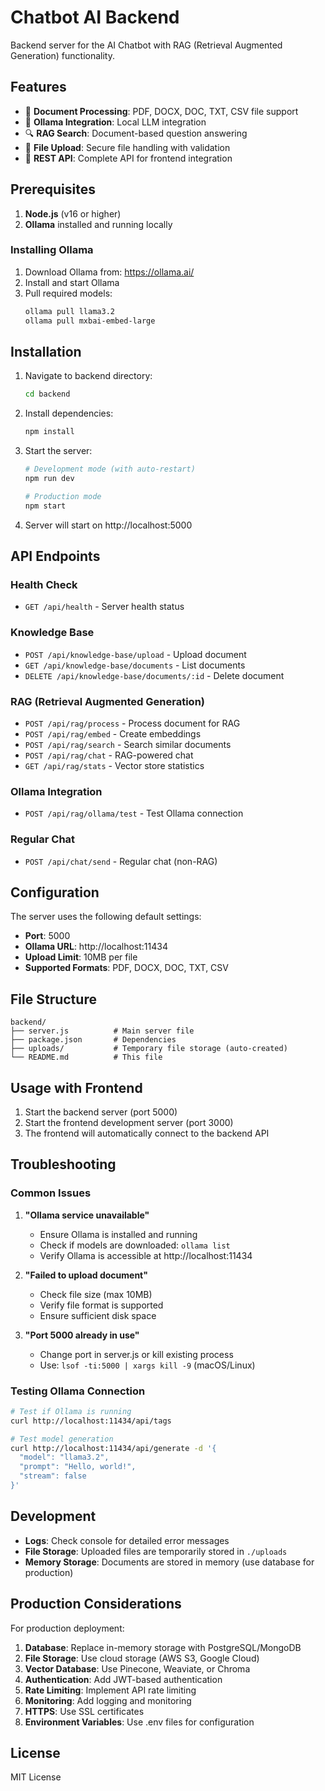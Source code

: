 # Chatbot AI Backend

Backend server for the AI Chatbot with RAG (Retrieval Augmented Generation) functionality.

## Features

- 📄 **Document Processing**: PDF, DOCX, DOC, TXT, CSV file support
- 🤖 **Ollama Integration**: Local LLM integration
- 🔍 **RAG Search**: Document-based question answering
- 💾 **File Upload**: Secure file handling with validation
- 🚀 **REST API**: Complete API for frontend integration

## Prerequisites

1. **Node.js** (v16 or higher)
2. **Ollama** installed and running locally

### Installing Ollama

1. Download Ollama from: https://ollama.ai/
2. Install and start Ollama
3. Pull required models:
   ```bash
   ollama pull llama3.2
   ollama pull mxbai-embed-large
   ```

## Installation

1. Navigate to backend directory:
   ```bash
   cd backend
   ```

2. Install dependencies:
   ```bash
   npm install
   ```

3. Start the server:
   ```bash
   # Development mode (with auto-restart)
   npm run dev
   
   # Production mode
   npm start
   ```

4. Server will start on http://localhost:5000

## API Endpoints

### Health Check
- `GET /api/health` - Server health status

### Knowledge Base
- `POST /api/knowledge-base/upload` - Upload document
- `GET /api/knowledge-base/documents` - List documents
- `DELETE /api/knowledge-base/documents/:id` - Delete document

### RAG (Retrieval Augmented Generation)
- `POST /api/rag/process` - Process document for RAG
- `POST /api/rag/embed` - Create embeddings
- `POST /api/rag/search` - Search similar documents
- `POST /api/rag/chat` - RAG-powered chat
- `GET /api/rag/stats` - Vector store statistics

### Ollama Integration
- `POST /api/rag/ollama/test` - Test Ollama connection

### Regular Chat
- `POST /api/chat/send` - Regular chat (non-RAG)

## Configuration

The server uses the following default settings:
- **Port**: 5000
- **Ollama URL**: http://localhost:11434
- **Upload Limit**: 10MB per file
- **Supported Formats**: PDF, DOCX, DOC, TXT, CSV

## File Structure

```
backend/
├── server.js          # Main server file
├── package.json       # Dependencies
├── uploads/           # Temporary file storage (auto-created)
└── README.md          # This file
```

## Usage with Frontend

1. Start the backend server (port 5000)
2. Start the frontend development server (port 3000)
3. The frontend will automatically connect to the backend API

## Troubleshooting

### Common Issues

1. **"Ollama service unavailable"**
   - Ensure Ollama is installed and running
   - Check if models are downloaded: `ollama list`
   - Verify Ollama is accessible at http://localhost:11434

2. **"Failed to upload document"**
   - Check file size (max 10MB)
   - Verify file format is supported
   - Ensure sufficient disk space

3. **"Port 5000 already in use"**
   - Change port in server.js or kill existing process
   - Use: `lsof -ti:5000 | xargs kill -9` (macOS/Linux)

### Testing Ollama Connection

```bash
# Test if Ollama is running
curl http://localhost:11434/api/tags

# Test model generation
curl http://localhost:11434/api/generate -d '{
  "model": "llama3.2",
  "prompt": "Hello, world!",
  "stream": false
}'
```

## Development

- **Logs**: Check console for detailed error messages
- **File Storage**: Uploaded files are temporarily stored in `./uploads`
- **Memory Storage**: Documents are stored in memory (use database for production)

## Production Considerations

For production deployment:

1. **Database**: Replace in-memory storage with PostgreSQL/MongoDB
2. **File Storage**: Use cloud storage (AWS S3, Google Cloud)
3. **Vector Database**: Use Pinecone, Weaviate, or Chroma
4. **Authentication**: Add JWT-based authentication
5. **Rate Limiting**: Implement API rate limiting
6. **Monitoring**: Add logging and monitoring
7. **HTTPS**: Use SSL certificates
8. **Environment Variables**: Use .env files for configuration

## License

MIT License
